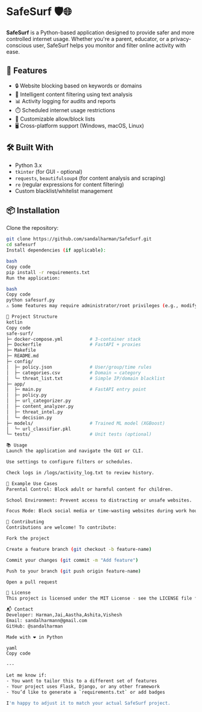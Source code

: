 # SafeSurf 🛡️🌐

**SafeSurf** is a Python-based application designed to provide safer and more controlled internet usage. Whether you're a parent, educator, or a privacy-conscious user, SafeSurf helps you monitor and filter online activity with ease.

## 🚀 Features

- 🔒 Website blocking based on keywords or domains
- 🧠 Intelligent content filtering using text analysis
- 📊 Activity logging for audits and reports
- ⏱️ Scheduled internet usage restrictions
- 📍 Customizable allow/block lists
- 🖥️ Cross-platform support (Windows, macOS, Linux)

## 🛠️ Built With

- Python 3.x
- `tkinter` (for GUI - optional)
- `requests`, `beautifulsoup4` (for content analysis and scraping)
- `re` (regular expressions for content filtering)
- Custom blacklist/whitelist management

## 📦 Installation

Clone the repository:

```bash
git clone https://github.com/sandalharman/SafeSurf.git
cd safesurf
Install dependencies (if applicable):

bash
Copy code
pip install -r requirements.txt
Run the application:

bash
Copy code
python safesurf.py
⚠️ Some features may require administrator/root privileges (e.g., modifying system DNS or hosts files).

📁 Project Structure
kotlin
Copy code
safe-surf/
├─ docker-compose.yml          # 3‑container stack
├─ Dockerfile                  # FastAPI + proxies
├─ Makefile
├─ README.md
├─ config/
│  ├─ policy.json              # User/group/time rules
│  ├─ categories.csv           # Domain → category
│  └─ threat_list.txt          # Simple IP/domain blacklist
├─ app/
│  ├─ main.py                  # FastAPI entry point
│  ├─ policy.py
│  ├─ url_categorizer.py
│  ├─ content_analyzer.py
│  ├─ threat_intel.py
│  └─ decision.py
├─ models/                     # Trained ML model (XGBoost)
│  └─ url_classifier.pkl
└─ tests/                      # Unit tests (optional)

📚 Usage
Launch the application and navigate the GUI or CLI.

Use settings to configure filters or schedules.

Check logs in /logs/activity_log.txt to review history.

🧪 Example Use Cases
Parental Control: Block adult or harmful content for children.

School Environment: Prevent access to distracting or unsafe websites.

Focus Mode: Block social media or time-wasting websites during work hours.

🙌 Contributing
Contributions are welcome! To contribute:

Fork the project

Create a feature branch (git checkout -b feature-name)

Commit your changes (git commit -m "Add feature")

Push to your branch (git push origin feature-name)

Open a pull request

📄 License
This project is licensed under the MIT License - see the LICENSE file for details.

📬 Contact
Developer: Harman,Jai,Aastha,Ashita,Vishesh
Email: sandalharmann@gmail.com
GitHub: @sandalharman

Made with ❤️ in Python

yaml
Copy code

---

Let me know if:
- You want to tailor this to a different set of features
- Your project uses Flask, Django, or any other framework
- You’d like to generate a `requirements.txt` or add badges

I'm happy to adjust it to match your actual SafeSurf project.

